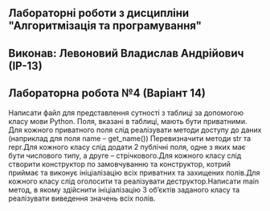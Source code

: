 ## Лабораторні роботи з дисципліни "Алгоритмізація та програмування"
## Виконав: Левоновий Владислав Андрійович (ІР-13)
## Лабораторна робота №4 (Варіант 14)

Написати файл для представлення сутності з таблиці за допомогою класу мови Python. Поля, вказані в таблиці, мають бути приватними. Для кожного приватного поля слід реалізувати методи доступу до даних (наприклад для поля name – get_name()) Перевизначити методи str та repr.Для кожного класу слід додати 2 публічні поля, одне з яких має бути числового типу, а друге – стрічкового.Для кожного класу слід створити конструктор по замовчуванню та конструктор, котрий приймає та виконує ініціалізацію всіх приватних та захищених полів.Для кожного класу слід оголосити та реалізувати деструктор.Написати main метод, в якому здійснити ініціалізацію 3 об’єктів заданого класу та реалізувати виведення значень всіх полів.